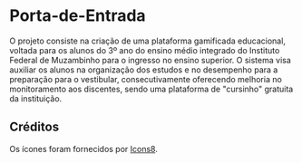 # Porta-de-Entrada

O projeto consiste na criação de uma plataforma gamificada educacional, voltada para os alunos do 3º ano do ensino médio integrado do Instituto Federal de Muzambinho para o ingresso no ensino superior. O sistema visa auxiliar os alunos na organização dos estudos e no desempenho para a preparação para o vestibular, consecutivamente oferecendo melhoria no monitoramento aos discentes, sendo uma plataforma de "cursinho" gratuita da instituição. 

## Créditos

Os ícones foram fornecidos por [Icons8](https://icons8.com).
